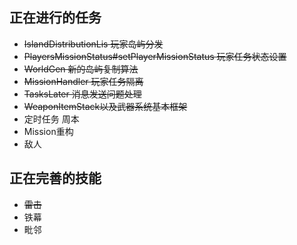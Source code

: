 ## 正在进行的任务
- ~~IslandDistributionLis 玩家岛屿分发~~<br>
- ~~PlayersMissionStatus#setPlayerMissionStatus 玩家任务状态设置~~<br>
- ~~WorldGen 新的岛屿复制算法~~<br>
- ~~MissionHandler 玩家任务隔离~~<br>
- ~~TasksLater 消息发送问题处理~~<br>
- ~~WeaponItemStack以及武器系统基本框架~~
- 定时任务 周本
- Mission重构
- 敌人
## 正在完善的技能
- ~~雷击~~
- 铁幕
- 毗邻
